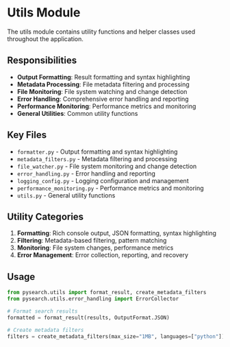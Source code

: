 # Utils Module

The utils module contains utility functions and helper classes used throughout the application.

## Responsibilities

- **Output Formatting**: Result formatting and syntax highlighting
- **Metadata Processing**: File metadata filtering and processing
- **File Monitoring**: File system watching and change detection
- **Error Handling**: Comprehensive error handling and reporting
- **Performance Monitoring**: Performance metrics and monitoring
- **General Utilities**: Common utility functions

## Key Files

- `formatter.py` - Output formatting and syntax highlighting
- `metadata_filters.py` - Metadata filtering and processing
- `file_watcher.py` - File system monitoring and change detection
- `error_handling.py` - Error handling and reporting
- `logging_config.py` - Logging configuration and management
- `performance_monitoring.py` - Performance metrics and monitoring
- `utils.py` - General utility functions

## Utility Categories

1. **Formatting**: Rich console output, JSON formatting, syntax highlighting
2. **Filtering**: Metadata-based filtering, pattern matching
3. **Monitoring**: File system changes, performance metrics
4. **Error Management**: Error collection, reporting, and recovery

## Usage

```python
from pysearch.utils import format_result, create_metadata_filters
from pysearch.utils.error_handling import ErrorCollector

# Format search results
formatted = format_result(results, OutputFormat.JSON)

# Create metadata filters
filters = create_metadata_filters(max_size="1MB", languages=["python"])
```
